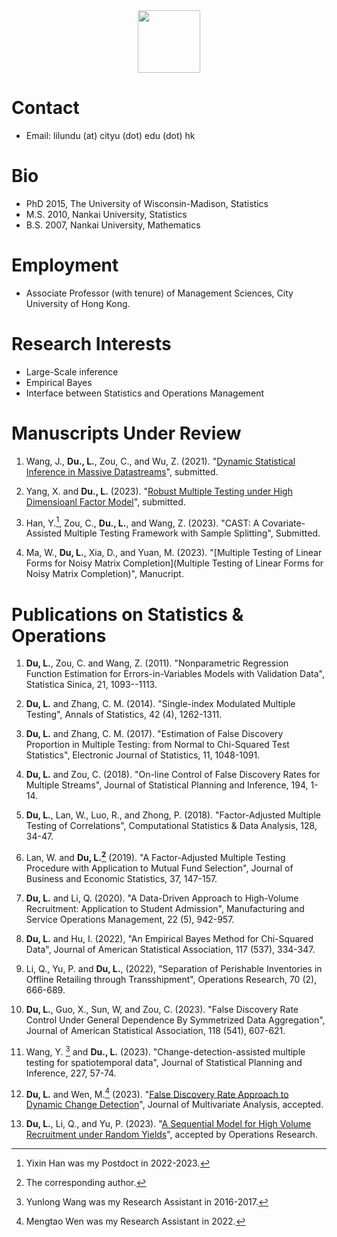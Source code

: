 <div id="header" align="center">
  <img src="https://media.giphy.com/media/M9gbBd9nbDrOTu1Mqx/giphy.gif" width="100"/>
</div>



# Contact 
- Email: lilundu (at) cityu (dot) edu (dot) hk

# Bio
- PhD 2015, The University of Wisconsin-Madison, Statistics
- M.S. 2010, Nankai University, Statistics
- B.S. 2007, Nankai University, Mathematics


# Employment
- Associate Professor (with tenure) of Management Sciences, City University of Hong Kong.



# Research Interests
- Large-Scale inference
- Empirical Bayes
- Interface between Statistics and Operations Management

# Manuscripts Under Review
1. Wang, J., **Du., L.**, Zou, C., and Wu, Z. (2021). "[Dynamic Statistical Inference in Massive Datastreams](https://arxiv.org/abs/2111.01339#)", submitted.

2. Yang, X. and **Du., L.** (2023). "[Robust Multiple Testing under High Dimensioanl Factor Model](https://arxiv.org/abs/2303.07631)", submitted.

3. Han, Y.[^3], Zou, C., **Du., L.**, and Wang, Z. (2023). "CAST: A Covariate-Assisted Multiple Testing Framework with Sample Splitting", Submitted.
[^3]: Yixin Han was my Postdoct in 2022-2023.

4. Ma, W., **Du, L.**, Xia, D., and Yuan, M. (2023). "[Multiple Testing of Linear Forms for Noisy Matrix Completion](Multiple Testing of Linear Forms for Noisy Matrix Completion)", Manucript.



# Publications on Statistics & Operations

1. **Du, L.**, Zou, C. and Wang, Z. (2011). "Nonparametric Regression Function Estimation for Errors-in-Variables Models with Validation Data", Statistica Sinica, 21, 1093--1113.

2. **Du, L.** and Zhang, C. M. (2014). "Single-index Modulated Multiple Testing", Annals of Statistics, 42 (4), 1262-1311.

3. **Du, L.** and Zhang, C. M. (2017). "Estimation of False Discovery Proportion in Multiple Testing: from Normal to Chi-Squared Test Statistics", Electronic Journal of Statistics, 11, 1048-1091.

4. **Du, L.** and Zou, C. (2018). "On-line Control of False Discovery Rates for Multiple Streams", Journal of Statistical Planning and Inference, 194, 1-14.

5. **Du, L.**, Lan, W., Luo, R., and Zhong, P. (2018). "Factor-Adjusted Multiple Testing of Correlations", Computational Statistics \& Data Analysis, 128, 34-47.


6. Lan, W. and **Du, L.[^2]** (2019). "A Factor-Adjusted Multiple Testing Procedure with Application to Mutual Fund Selection", Journal of Business and Economic Statistics, 37, 147-157.
[^2]: The corresponding author.

7. **Du, L.** and Li, Q. (2020). "A Data-Driven Approach to High-Volume Recruitment: Application to Student Admission", Manufacturing and Service Operations Management, 22 (5), 942-957.

8. **Du, L.** and Hu, I. (2022), "An Empirical Bayes Method for Chi-Squared Data", Journal of American Statistical Association, 117 (537), 334-347.

9. Li, Q., Yu, P. and **Du, L.**, (2022), "Separation of Perishable Inventories in Offline Retailing through Transshipment", Operations Research, 70 (2), 666-689.

10. **Du, L.**, Guo, X., Sun, W, and Zou, C. (2023). "False Discovery Rate Control Under General Dependence By Symmetrized Data Aggregation", Journal of American Statistical Association, 118 (541), 607-621.


11. Wang, Y. [^1] and **Du., L.** (2023). "Change-detection-assisted multiple testing for spatiotemporal data", Journal of Statistical Planning and Inference, 227, 57-74. 
[^1]: Yunlong Wang was my Research Assistant in 2016-2017.

12. **Du, L.** and Wen, M.[^4] (2023). "[False Discovery Rate Approach to Dynamic Change Detection](https://www.sciencedirect.com/science/article/pii/S0047259X23000702)", Journal of Multivariate Analysis, accepted.
[^4]: Mengtao Wen was my Research Assistant in 2022.

13. **Du, L.**, Li, Q., and Yu, P. (2023). "[A Sequential Model for High Volume Recruitment under Random Yields](https://doi.org/10.1287/opre.2021.0562)", accepted by Operations Research.



<!---
dulilun/dulilun is a ✨ special ✨ repository because its `README.md` (this file) appears on your GitHub profile.
You can click the Preview link to take a look at your changes.
--->
